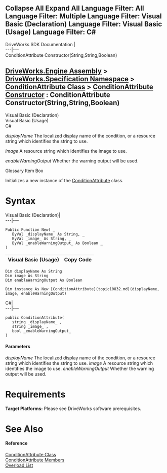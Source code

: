 Collapse All Expand All Language Filter: All  Language Filter: Multiple  Language Filter: Visual Basic (Declaration) Language Filter: Visual Basic (Usage) Language Filter: C#  
---  
DriveWorks SDK Documentation  |   
---|---  
ConditionAttribute Constructor(String,String,Boolean)   
  
[DriveWorks.Engine Assembly](topic2156.md) > [DriveWorks.Specification Namespace](topic10764.md) > [ConditionAttribute Class](topic10832.md) > [ConditionAttribute Constructor](topic10838.md) : ConditionAttribute Constructor(String,String,Boolean)  
---  
  
Visual Basic (Declaration)    
Visual Basic (Usage)    
C# 

_displayName_
    The localized display name of the condition, or a resource string which identifies the string to use.

_image_
    A resource string which identifies the image to use.

_enableWarningOutput_
    Whether the warning output will be used.

Glossary Item Box

Initializes a new instance of the [ConditionAttribute](topic10832.md) class. 

# Syntax

Visual Basic (Declaration)|   
---|---  
      
    
    Public Function New( _
       ByVal _displayName_ As String, _
       ByVal _image_ As String, _
       ByVal _enableWarningOutput_ As Boolean _
    )  
  
Visual Basic (Usage)| Copy Code  
---|---  
      
    
    Dim displayName As String
    Dim image As String
    Dim enableWarningOutput As Boolean
     
    Dim instance As New [ConditionAttribute](topic10832.md)(displayName, image, enableWarningOutput)  
  
C#|   
---|---  
      
    
    public ConditionAttribute( 
       string _displayName_ ,
       string _image_ ,
       bool _enableWarningOutput_
    )  
  
#### Parameters

 _displayName_
    The localized display name of the condition, or a resource string which identifies the string to use.
_image_
    A resource string which identifies the image to use.
_enableWarningOutput_
    Whether the warning output will be used.

# Requirements

**Target Platforms:** Please see DriveWorks software prerequisites.

# See Also

#### Reference

[ConditionAttribute Class](topic10832.md)   
[ConditionAttribute Members](topic10833.md)   
[Overload List](topic10838.md)


